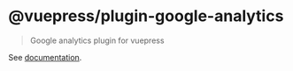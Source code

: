 # @vuepress/plugin-google-analytics

> Google analytics plugin for vuepress

See [documentation](https://vuepress.vuejs.org/plugin/official/plugin-google-analytics.html).
